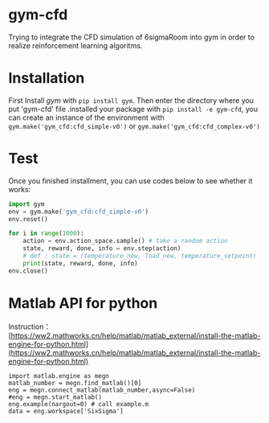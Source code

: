 # gym-cfd
Trying to integrate the CFD simulation of 6sigmaRoom into gym in order to realize reinforcement learning algoritms.
# Installation
First Install *gym* with `pip install gym`. Then enter the directory where you put 'gym-cfd' file .installed your package with `pip install -e gym-cfd`, you can create an instance of the environment with 
`gym.make('gym_cfd:cfd_simple-v0')` or `gym.make('gym_cfd:cfd_complex-v0')`
# Test
Once you finished installment, you can use codes below to see whether it works:
```Python
import gym
env = gym.make('gym_cfd:cfd_simple-v0')
env.reset()

for i in range(1000):
    action = env.action_space.sample() # take a random action
    state, reward, done, info = env.step(action) 
    # def : state = (temperature_new, load_new, temperature_setpoint)
    print(state, reward, done, info)
env.close()
```
# Matlab API for python
Instruction：[https://ww2.mathworks.cn/help/matlab/matlab_external/install-the-matlab-engine-for-python.html](https://ww2.mathworks.cn/help/matlab/matlab_external/install-the-matlab-engine-for-python.html)
```
import matlab.engine as megn
matlab_number = megn.find_matlab()[0]
eng = megn.connect_matlab(matlab_number,async=False)
#eng = megn.start_matlab() 
eng.example(nargout=0) # call example.m
data = eng.workspace['SixSigma']
```